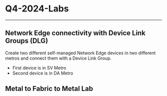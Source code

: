 # Q4-2024-Labs
---
<h2>Network Edge connectivity with Device Link Groups (DLG)</h2>

Create two different self-managed Network Edge devices in two different metros and connect them with a Device Link Group.
- First device is in SV Metro
- Second device is in DA Metro

<h2>Metal to Fabric to Metal Lab</h2>
